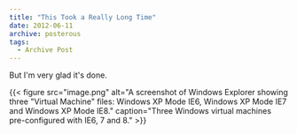 ```yaml
---
title: "This Took a Really Long Time"
date: 2012-06-11
archive: posterous
tags: 
  - Archive Post
---
```


But I'm very glad it's done.

{{< figure 
	src="image.png" 
	alt="A screenshot of Windows Explorer showing three \"Virtual Machine\" files: Windows XP Mode IE6, Windows XP Mode IE7 and Windows XP Mode IE8." 
	caption="Three Windows virtual machines pre-configured with IE6, 7 and 8." >}}

